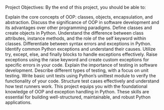 Project Objectives:
By the end of this project, you should be able to:

Explain the core concepts of OOP: classes, objects, encapsulation, and abstraction.
Discuss the significance of OOP in software development and its advantages over other programming paradigms.
Define classes and create objects in Python.
Understand the difference between class attributes, instance methods, and the role of the self keyword within classes.
Differentiate between syntax errors and exceptions in Python.
Identify common Python exceptions and understand their causes.
Utilize try, except, else, and finally blocks to handle exceptions effectively.
Raise exceptions using the raise keyword and create custom exceptions for specific errors in your code.
Explain the importance of testing in software development.
Describe different types of testing, with a focus on unit testing.
Write basic unit tests using Python’s unittest module to verify the functionality of your code.
Structure test cases effectively and understand how test runners work.
This project equips you with the foundational knowledge of OOP and exception handling in Python. These skills are essential for building well-structured, maintainable, and robust Python applications.
